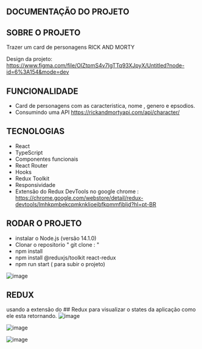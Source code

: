 
## DOCUMENTAÇÃO DO PROJETO

## SOBRE O PROJETO 

Trazer um card de personagens RICK AND MORTY 

Design da projeto:
https://www.figma.com/file/OlZtpmS4v7IgTTq93XJpyX/Untitled?node-id=6%3A154&mode=dev

## FUNCIONALIDADE 

* Card de personagens com as caracteristica, nome , genero e epsodios.
* Consumindo uma API https://rickandmortyapi.com/api/character/

## TECNOLOGIAS 

* React 
* TypeScript
* Componentes funcionais
* React Router
* Hooks
* Redux Toolkit
* Responsividade
* Extensão do Redux DevTools no google chrome : https://chrome.google.com/webstore/detail/redux-devtools/lmhkpmbekcpmknklioeibfkpmmfibljd?hl=pt-BR

## RODAR O PROJETO 

* instalar o Node.js (versão 14.1.0)
* Clonar o repositorio " git clone : "
* npm install 
* npm install @reduxjs/toolkit react-redux 
* npm run start ( para subir o projeto)

![image](https://github.com/hiquepietro/desafio-letrus/assets/91694349/dc1cd8ba-d45a-48ef-879b-aec190b15ea5)


## REDUX 
usando a extensão do ## Redux para visualizar o states da aplicação como ele esta retornando.
![image](https://github.com/hiquepietro/desafio-letrus/assets/91694349/a5c09fc5-adca-45f2-8217-35c603a81769)

![image](https://github.com/hiquepietro/desafio-letrus/assets/91694349/1616c567-f9da-4429-a478-b218cd6ec695)

![image](https://github.com/hiquepietro/desafio-letrus/assets/91694349/9a65927c-196e-452c-92d6-d6a42a1aa508)



